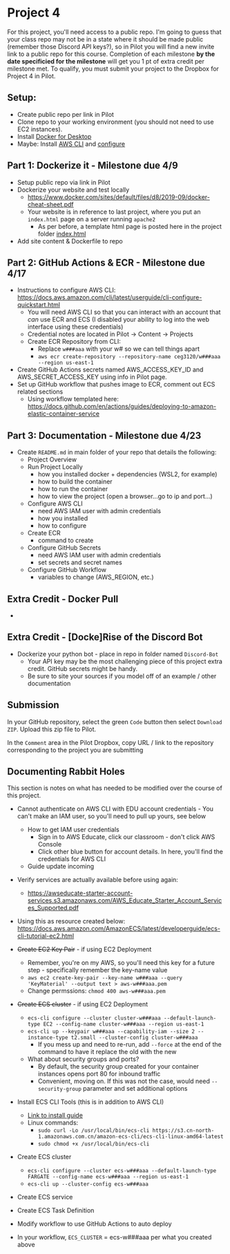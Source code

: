 # Project 4 

For this project, you'll need access to a public repo.  I'm going to guess that your class repo may not be in a state where it should be made public (remember those Discord API keys?), so in Pilot you will find a new invite link to a public repo for this course.  Completion of each milestone **by the date specificied for the milestone** will get you 1 pt of extra credit per milestone met.  To qualify, you must submit your project to the Dropbox for Project 4 in Pilot.

## Setup:
- Create public repo per link in Pilot
- Clone repo to your working environment (you should not need to use EC2 instances).
- Install [Docker for Desktop](https://www.docker.com/products/docker-desktop) 
- Maybe: Install [AWS CLI](https://aws.amazon.com/cli/) and [configure](https://docs.aws.amazon.com/cli/latest/userguide/cli-configure-quickstart.html)

## Part 1: Dockerize it - Milestone due 4/9
- Setup public repo via link in Pilot
- Dockerize your website and test locally
    - https://www.docker.com/sites/default/files/d8/2019-09/docker-cheat-sheet.pdf
    - Your website is in reference to last project, where you put an `index.html` page on a server running `apache2`
        - As per before, a template html page is posted here in the project folder [index.html](index.html) 
- Add site content & Dockerfile to repo

## Part 2: GitHub Actions & ECR - Milestone due 4/17
- Instructions to configure AWS CLI: https://docs.aws.amazon.com/cli/latest/userguide/cli-configure-quickstart.html
    - You will need AWS CLI so that you can interact with an account that _can_ use ECR and ECS (I disabled your ability to log into the web interface using these credentials)
    - Credential notes are located in Pilot -> Content -> Projects
    - Create ECR Repository from CLI:
        - Replace `w###aaa` with your w# so we can tell things apart
        - `aws ecr create-repository --repository-name ceg3120/w###aaa --region us-east-1`
- Create GitHub Actions secrets named AWS_ACCESS_KEY_ID and AWS_SECRET_ACCESS_KEY using info in Pilot page.
- Set up GitHub workflow that pushes image to ECR, comment out ECS related sections
    - Using workflow templated here: https://docs.github.com/en/actions/guides/deploying-to-amazon-elastic-container-service

## Part 3: Documentation - Milestone due 4/23

- Create `README.md` in main folder of your repo that details the following:
    - Project Overview
    - Run Project Locally
        - how you installed docker + dependencies (WSL2, for example)
        - how to build the container
        - how to run the container
        - how to view the project (open a browser...go to ip and port...)
    - Configure AWS CLI
        - need AWS IAM user with admin credentials
        - how you installed
        - how to configure
    - Create ECR
        - command to create
    - Configure GitHub Secrets
        - need AWS IAM user with admin credentials
        - set secrets and secret names
    - Configure GitHub Workflow
        - variables to change (AWS_REGION, etc.)    

## Extra Credit - Docker Pull
- 


## Extra Credit - [Docke]Rise of the Discord Bot
- Dockerize your python bot - place in repo in folder named `Discord-Bot`
    - Your API key may be the most challenging piece of this project extra credit.  GitHub secrets might be handy.
    - Be sure to site your sources if you model off of an example / other documentation

## Submission

In your GitHub repository, select the green `Code` button then select `Download ZIP`. Upload this zip file to Pilot.

In the `Comment` area in the Pilot Dropbox, copy URL / link to the repository corresponding to the project you are submitting

## Documenting Rabbit Holes
This section is notes on what has needed to be modified over the course of this project.
- Cannot authenticate on AWS CLI with EDU account credentials
        - You can't make an IAM user, so you'll need to pull up yours, see below
    - How to get IAM user credentials
        - Sign in to AWS Educate, click our classroom - don't click AWS Console
        - Click other blue button for account details.  In here, you'll find the credentials for AWS CLI
    - Guide update incoming
- Verify services are actually available before using again: 
    - https://awseducate-starter-account-services.s3.amazonaws.com/AWS_Educate_Starter_Account_Services_Supported.pdf

- Using this as resource created below: https://docs.aws.amazon.com/AmazonECS/latest/developerguide/ecs-cli-tutorial-ec2.html
- ~~Create EC2 Key Pair~~ - if using EC2 Deployment
    - Remember, you're on my AWS, so you'll need this key for a future step - specifically remember the key-name value
    - `aws ec2 create-key-pair --key-name w###aaa --query 'KeyMaterial' --output text > aws-w###aaa.pem`
    - Change permssions: `chmod 400 aws-w###aaa.pem`
- ~~Create ECS cluster~~ - if using EC2 Deployment
    - `ecs-cli configure --cluster cluster-w###aaa --default-launch-type EC2 --config-name cluster-w###aaa --region us-east-1`
    - `ecs-cli up --keypair w###aaa --capability-iam --size 2 --instance-type t2.small --cluster-config cluster-w###aaa`
        - If you mess up and need to re-run, add `--force` at the end of the command to have it replace the old with the new
    - What about security groups and ports?
        - By default, the security group created for your container instances opens port 80 for inbound traffic
        - Convenient, moving on.  If this was not the case, would need `--security-group` parameter and set additional options

- Install ECS CLI Tools (this is in addition to AWS CLI)
    - [Link to install guide](https://docs.amazonaws.cn/en_us/AmazonECS/latest/developerguide/ECS_CLI_installation.html)
    - Linux commands:
        - `sudo curl -Lo /usr/local/bin/ecs-cli https://s3.cn-north-1.amazonaws.com.cn/amazon-ecs-cli/ecs-cli-linux-amd64-latest`
        - `sudo chmod +x /usr/local/bin/ecs-cli`
- Create ECS cluster
    - `ecs-cli configure --cluster ecs-w###aaa --default-launch-type FARGATE --config-name ecs-w###aaa --region us-east-1`
    - `ecs-cli up --cluster-config ecs-w###aaa`
- Create ECS service
- Create ECS Task Definition
- Modify workflow to use GitHub Actions to auto deploy
- In your workflow, `ECS_CLUSTER` = ecs-w###aaa per what you created above
